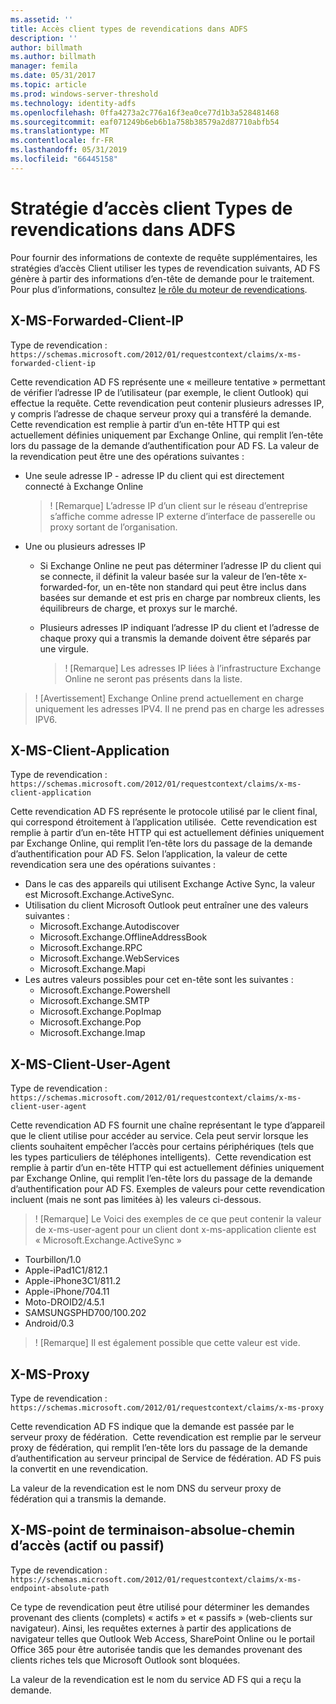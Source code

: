 ```yaml
---
ms.assetid: ''
title: Accès client types de revendications dans ADFS
description: ''
author: billmath
ms.author: billmath
manager: femila
ms.date: 05/31/2017
ms.topic: article
ms.prod: windows-server-threshold
ms.technology: identity-adfs
ms.openlocfilehash: 0ffa4273a2c776a16f3ea0ce77d1b3a528481468
ms.sourcegitcommit: eaf071249b6eb6b1a758b38579a2d87710abfb54
ms.translationtype: MT
ms.contentlocale: fr-FR
ms.lasthandoff: 05/31/2019
ms.locfileid: "66445158"
---
```

# <a name="client-access-policy-claim-types-in-ad-fs"></a>Stratégie d’accès client Types de revendications dans ADFS

Pour fournir des informations de contexte de requête supplémentaires, les stratégies d’accès Client utiliser les types de revendication suivants, AD FS génère à partir des informations d’en-tête de demande pour le traitement.  Pour plus d’informations, consultez [le rôle du moteur de revendications](../technical-reference/the-role-of-the-claims-engine.md).

## <a name="x-ms-forwarded-client-ip"></a>X-MS-Forwarded-Client-IP

Type de revendication : `https://schemas.microsoft.com/2012/01/requestcontext/claims/x-ms-forwarded-client-ip`

Cette revendication AD FS représente une « meilleure tentative » permettant de vérifier l’adresse IP de l’utilisateur (par exemple, le client Outlook) qui effectue la requête. Cette revendication peut contenir plusieurs adresses IP, y compris l’adresse de chaque serveur proxy qui a transféré la demande.  Cette revendication est remplie à partir d’un en-tête HTTP qui est actuellement définies uniquement par Exchange Online, qui remplit l’en-tête lors du passage de la demande d’authentification pour AD FS. La valeur de la revendication peut être une des opérations suivantes :


- Une seule adresse IP - adresse IP du client qui est directement connecté à Exchange Online

    >! [Remarque] L’adresse IP d’un client sur le réseau d’entreprise s’affiche comme adresse IP externe d’interface de passerelle ou proxy sortant de l’organisation.

- Une ou plusieurs adresses IP
  - Si Exchange Online ne peut pas déterminer l’adresse IP du client qui se connecte, il définit la valeur basée sur la valeur de l’en-tête x-forwarded-for, un en-tête non standard qui peut être inclus dans basées sur demande et est pris en charge par nombreux clients, les équilibreurs de charge, et proxys sur le marché.
  - Plusieurs adresses IP indiquant l’adresse IP du client et l’adresse de chaque proxy qui a transmis la demande doivent être séparés par une virgule.

    >! [Remarque] Les adresses IP liées à l’infrastructure Exchange Online ne seront pas présents dans la liste.


>! [Avertissement] Exchange Online prend actuellement en charge uniquement les adresses IPV4. Il ne prend pas en charge les adresses IPV6. 


## <a name="x-ms-client-application"></a>X-MS-Client-Application

Type de revendication : `https://schemas.microsoft.com/2012/01/requestcontext/claims/x-ms-client-application`

Cette revendication AD FS représente le protocole utilisé par le client final, qui correspond étroitement à l’application utilisée.  Cette revendication est remplie à partir d’un en-tête HTTP qui est actuellement définies uniquement par Exchange Online, qui remplit l’en-tête lors du passage de la demande d’authentification pour AD FS. Selon l’application, la valeur de cette revendication sera une des opérations suivantes :



- Dans le cas des appareils qui utilisent Exchange Active Sync, la valeur est Microsoft.Exchange.ActiveSync. 
- Utilisation du client Microsoft Outlook peut entraîner une des valeurs suivantes :
    - Microsoft.Exchange.Autodiscover
    - Microsoft.Exchange.OfflineAddressBook
    - Microsoft.Exchange.RPC
    - Microsoft.Exchange.WebServices
    - Microsoft.Exchange.Mapi
- Les autres valeurs possibles pour cet en-tête sont les suivantes :
    - Microsoft.Exchange.Powershell
    - Microsoft.Exchange.SMTP
    - Microsoft.Exchange.PopImap
    - Microsoft.Exchange.Pop
    - Microsoft.Exchange.Imap

## <a name="x-ms-client-user-agent"></a>X-MS-Client-User-Agent

Type de revendication : `https://schemas.microsoft.com/2012/01/requestcontext/claims/x-ms-client-user-agent`

Cette revendication AD FS fournit une chaîne représentant le type d’appareil que le client utilise pour accéder au service. Cela peut servir lorsque les clients souhaitent empêcher l’accès pour certains périphériques (tels que les types particuliers de téléphones intelligents).  Cette revendication est remplie à partir d’un en-tête HTTP qui est actuellement définies uniquement par Exchange Online, qui remplit l’en-tête lors du passage de la demande d’authentification pour AD FS. Exemples de valeurs pour cette revendication incluent (mais ne sont pas limitées à) les valeurs ci-dessous.
>! [Remarque] Le Voici des exemples de ce que peut contenir la valeur de x-ms-user-agent pour un client dont x-ms-application cliente est « Microsoft.Exchange.ActiveSync »

- Tourbillon/1.0
- Apple-iPad1C1/812.1
- Apple-iPhone3C1/811.2
- Apple-iPhone/704.11
- Moto-DROID2/4.5.1
- SAMSUNGSPHD700/100.202
- Android/0.3

>! [Remarque] Il est également possible que cette valeur est vide.


## <a name="x-ms-proxy"></a>X-MS-Proxy

Type de revendication : `https://schemas.microsoft.com/2012/01/requestcontext/claims/x-ms-proxy`

Cette revendication AD FS indique que la demande est passée par le serveur proxy de fédération.  Cette revendication est remplie par le serveur proxy de fédération, qui remplit l’en-tête lors du passage de la demande d’authentification au serveur principal de Service de fédération. AD FS puis la convertit en une revendication. 

La valeur de la revendication est le nom DNS du serveur proxy de fédération qui a transmis la demande.

## <a name="x-ms-endpoint-absolute-path-active-vs-passive"></a>X-MS-point de terminaison-absolue-chemin d’accès (actif ou passif)

Type de revendication : `https://schemas.microsoft.com/2012/01/requestcontext/claims/x-ms-endpoint-absolute-path`

Ce type de revendication peut être utilisé pour déterminer les demandes provenant des clients (complets) « actifs » et « passifs » (web-clients sur navigateur). Ainsi, les requêtes externes à partir des applications de navigateur telles que Outlook Web Access, SharePoint Online ou le portail Office 365 pour être autorisée tandis que les demandes provenant des clients riches tels que Microsoft Outlook sont bloquées.

La valeur de la revendication est le nom du service AD FS qui a reçu la demande.
